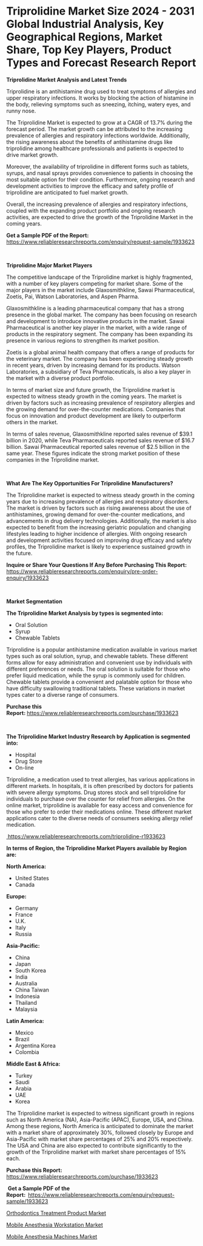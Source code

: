<p><h1>Triprolidine Market Size 2024 - 2031 Global Industrial Analysis, Key Geographical Regions, Market Share, Top Key Players, Product Types and Forecast Research Report</h1></p><p><strong>Triprolidine Market Analysis and Latest Trends</strong></p>
<p><p>Triprolidine is an antihistamine drug used to treat symptoms of allergies and upper respiratory infections. It works by blocking the action of histamine in the body, relieving symptoms such as sneezing, itching, watery eyes, and runny nose.</p><p>The Triprolidine Market is expected to grow at a CAGR of 13.7% during the forecast period. The market growth can be attributed to the increasing prevalence of allergies and respiratory infections worldwide. Additionally, the rising awareness about the benefits of antihistamine drugs like triprolidine among healthcare professionals and patients is expected to drive market growth.</p><p>Moreover, the availability of triprolidine in different forms such as tablets, syrups, and nasal sprays provides convenience to patients in choosing the most suitable option for their condition. Furthermore, ongoing research and development activities to improve the efficacy and safety profile of triprolidine are anticipated to fuel market growth.</p><p>Overall, the increasing prevalence of allergies and respiratory infections, coupled with the expanding product portfolio and ongoing research activities, are expected to drive the growth of the Triprolidine Market in the coming years.</p></p>
<p><strong>Get a Sample PDF of the Report:&nbsp;</strong> <a href="https://www.reliableresearchreports.com/enquiry/request-sample/1933623">https://www.reliableresearchreports.com/enquiry/request-sample/1933623</a></p>
<p>&nbsp;</p>
<p><strong>Triprolidine Major Market Players</strong></p>
<p><p>The competitive landscape of the Triprolidine market is highly fragmented, with a number of key players competing for market share. Some of the major players in the market include Glaxosmithkline, Sawai Pharmaceutical, Zoetis, Pai, Watson Laboratories, and Aspen Pharma.</p><p>Glaxosmithkline is a leading pharmaceutical company that has a strong presence in the global market. The company has been focusing on research and development to introduce innovative products in the market. Sawai Pharmaceutical is another key player in the market, with a wide range of products in the respiratory segment. The company has been expanding its presence in various regions to strengthen its market position.</p><p>Zoetis is a global animal health company that offers a range of products for the veterinary market. The company has been experiencing steady growth in recent years, driven by increasing demand for its products. Watson Laboratories, a subsidiary of Teva Pharmaceuticals, is also a key player in the market with a diverse product portfolio.</p><p>In terms of market size and future growth, the Triprolidine market is expected to witness steady growth in the coming years. The market is driven by factors such as increasing prevalence of respiratory allergies and the growing demand for over-the-counter medications. Companies that focus on innovation and product development are likely to outperform others in the market.</p><p>In terms of sales revenue, Glaxosmithkline reported sales revenue of $39.1 billion in 2020, while Teva Pharmaceuticals reported sales revenue of $16.7 billion. Sawai Pharmaceutical reported sales revenue of $2.5 billion in the same year. These figures indicate the strong market position of these companies in the Triprolidine market.</p></p>
<p>&nbsp;</p>
<p><strong>What Are The Key Opportunities For Triprolidine Manufacturers?</strong></p>
<p><p>The Triprolidine market is expected to witness steady growth in the coming years due to increasing prevalence of allergies and respiratory disorders. The market is driven by factors such as rising awareness about the use of antihistamines, growing demand for over-the-counter medications, and advancements in drug delivery technologies. Additionally, the market is also expected to benefit from the increasing geriatric population and changing lifestyles leading to higher incidence of allergies. With ongoing research and development activities focused on improving drug efficacy and safety profiles, the Triprolidine market is likely to experience sustained growth in the future.</p></p>
<p><strong>Inquire or Share Your Questions If Any Before Purchasing This Report:</strong> <a href="https://www.reliableresearchreports.com/enquiry/pre-order-enquiry/1933623">https://www.reliableresearchreports.com/enquiry/pre-order-enquiry/1933623</a></p>
<p>&nbsp;</p>
<p><strong>Market Segmentation</strong></p>
<p><strong>The Triprolidine Market Analysis by types is segmented into:</strong></p>
<p><ul><li>Oral Solution</li><li>Syrup</li><li>Chewable Tablets</li></ul></p>
<p><p>Triprolidine is a popular antihistamine medication available in various market types such as oral solution, syrup, and chewable tablets. These different forms allow for easy administration and convenient use by individuals with different preferences or needs. The oral solution is suitable for those who prefer liquid medication, while the syrup is commonly used for children. Chewable tablets provide a convenient and palatable option for those who have difficulty swallowing traditional tablets. These variations in market types cater to a diverse range of consumers.</p></p>
<p><strong>Purchase this Report:&nbsp;</strong><a href="https://www.reliableresearchreports.com/purchase/1933623">https://www.reliableresearchreports.com/purchase/1933623</a></p>
<p>&nbsp;</p>
<p><strong>The Triprolidine Market Industry Research by Application is segmented into:</strong></p>
<p><ul><li>Hospital</li><li>Drug Store</li><li>On-line</li></ul></p>
<p><p>Triprolidine, a medication used to treat allergies, has various applications in different markets. In hospitals, it is often prescribed by doctors for patients with severe allergy symptoms. Drug stores stock and sell triprolidine for individuals to purchase over the counter for relief from allergies. On the online market, triprolidine is available for easy access and convenience for those who prefer to order their medications online. These different market applications cater to the diverse needs of consumers seeking allergy relief medication.</p></p>
<p><a href="https://www.reliableresearchreports.com/triprolidine-r1933623">&nbsp;https://www.reliableresearchreports.com/triprolidine-r1933623</a></p>
<p><strong>In terms of Region, the Triprolidine Market Players available by Region are:</strong></p>
<p>
    <p> <strong> North America: </strong>
        <ul>
            <li>United States</li>
            <li>Canada</li>
        </ul>
        </p> 
    <p> <strong> Europe: </strong>
        <ul>
            <li>Germany</li>
            <li>France</li>
            <li>U.K.</li>
            <li>Italy</li>
            <li>Russia</li>
        </ul>
        </p> 
    <p> <strong> Asia-Pacific: </strong>
        <ul>
            <li>China</li>
            <li>Japan</li>
            <li>South Korea</li>
            <li>India</li>
            <li>Australia</li>
            <li>China Taiwan</li>
            <li>Indonesia</li>
            <li>Thailand</li>
            <li>Malaysia</li>
        </ul>
        </p> 
    <p> <strong> Latin America: </strong>
        <ul>
            <li>Mexico</li>
            <li>Brazil</li>
            <li>Argentina Korea</li>
            <li>Colombia</li>
        </ul>
        </p> 
    <p> <strong> Middle East & Africa: </strong>
        <ul>
            <li>Turkey</li>
            <li>Saudi</li>
            <li>Arabia</li>
            <li>UAE</li>
            <li>Korea</li>
        </ul>
    </p>
    </p>
<p><p>The Triprolidine market is expected to witness significant growth in regions such as North America (NA), Asia-Pacific (APAC), Europe, USA, and China. Among these regions, North America is anticipated to dominate the market with a market share of approximately 30%, followed closely by Europe and Asia-Pacific with market share percentages of 25% and 20% respectively. The USA and China are also expected to contribute significantly to the growth of the Triprolidine market with market share percentages of 15% each.</p></p>
<p><strong>Purchase this Report: </strong><a href="https://www.reliableresearchreports.com/purchase/1933623">https://www.reliableresearchreports.com/purchase/1933623</a></p>
<p>&nbsp;<strong>Get a Sample PDF of the Report:&nbsp;&nbsp;</strong><a href="https://www.reliableresearchreports.com/enquiry/request-sample/1933623">https://www.reliableresearchreports.com/enquiry/request-sample/1933623</a></p>
<p><strong></strong></p>
<p><p><a href="https://view.publitas.com/reportprime-1/orthodontics-treatment-product-market-competitive-analysis-market-trends-and-forecast-to-2031/">Orthodontics Treatment Product Market</a></p><p><a href="https://view.publitas.com/reportprime-1/mobile-anesthesia-workstation-market-size-reveals-the-best-marketing-channels-in-global-industry/">Mobile Anesthesia Workstation Market</a></p><p><a href="https://view.publitas.com/reportprime-1/mobile-anesthesia-machines-market-analysis-and-sze-forecasted-for-period-from-2024-to-2031/">Mobile Anesthesia Machines Market</a></p></p>